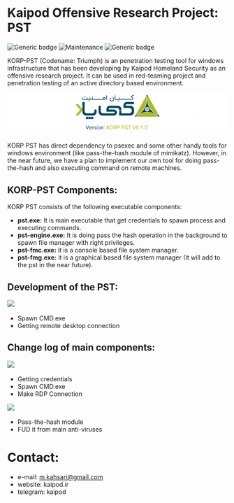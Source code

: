 # Kaipod Offensive Research Project: PST
![Generic badge](https://img.shields.io/badge/version-0.1.0-red.svg)
![Maintenance](https://img.shields.io/badge/Maintained%3F-yes-green.svg)
![Generic badge](https://img.shields.io/badge/Windows-Passed-blue.svg)

KORP-PST (Codename: Triumph) is an penetration testing tool for windows infrastructure that has been developing by Kaipod Homeland Security as an offensive research project. It can be used in red-teaming project and penetration testing of an active directory based environment. 

<p align="center">
<img src="https://github.com/kaipodresearch/korp-pst/blob/main/kaipod-logo.png">
</p>

KORP PST has direct dependency to psexec and some other handy tools for windows environment (like pass-the-hash module of mimikatz). However, in the near future, we have a plan to implement our own tool for doing pass-the-hash and also executing command on remote machines. 

## KORP-PST Components:
KORP PST consists of the following executable components:
- **pst.exe:** It is main executable that get credentials to spawn process and executing commands.
- **pst-engine.exe:** It is doing pass the hash operation in the background to spawn file manager with right privileges.
- **pst-fmc.exe:** it is a console based file system manager.
- **pst-fmg.exe:** it is a graphical based file system manager (It will add to the pst in the near future).

## Development of the PST:
 ![](https://img.shields.io/static/v1?label=&message=PST-v0.1.0:&color=brown)

- Spawn CMD.exe
- Getting remote desktop connection

## Change log of main components:

![](https://img.shields.io/static/v1?label=&message=pst.exe:&color=blue)
- Getting credentials
- Spawn CMD.exe
- Make RDP Connection

![](https://img.shields.io/static/v1?label=&message=pst-engine.exe:&color=blue)
- Pass-the-hash module
- FUD it from main anti-viruses

# Contact:
- e-mail: m.kahsari@gmail.com
- website: kaipod.ir
- telegram: kaipod
